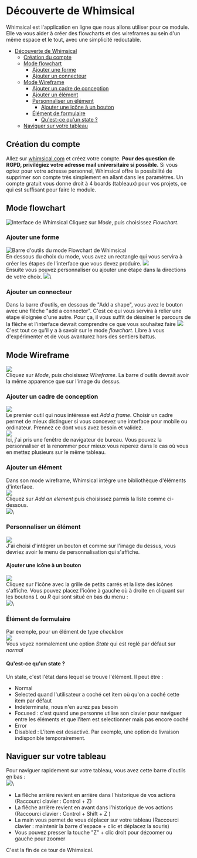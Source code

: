 # Découverte de Whimsical
Whimsical est l'application en ligne que nous allons utiliser pour ce module. Elle va vous aider à créer des flowcharts et des wireframes au sein d'un même espace et le tout, avec une simplicité redoutable.

- [Découverte de Whimsical](#découverte-de-whimsical)
  - [Création du compte](#création-du-compte)
  - [Mode flowchart](#mode-flowchart)
    - [Ajouter une forme](#ajouter-une-forme)
    - [Ajouter un connecteur](#ajouter-un-connecteur)
  - [Mode Wireframe](#mode-wireframe)
    - [Ajouter un cadre de conception](#ajouter-un-cadre-de-conception)
    - [Ajouter un élément](#ajouter-un-élément)
    - [Personnaliser un élément](#personnaliser-un-élément)
      - [Ajouter une icône à un bouton](#ajouter-une-icône-à-un-bouton)
    - [Élément de formulaire](#élément-de-formulaire)
      - [Qu'est-ce qu'un state ?](#quest-ce-quun-state)
  - [Naviguer sur votre tableau](#naviguer-sur-votre-tableau)

## Création du compte
Allez sur [whimsical.com](https://whimsical.com) et créez votre compte. **Pour des question de RGPD, privilégiez votre adresse mail universitaire si possible.** Si vous optez pour votre adresse personnel, Whimsical offre la possibilité de supprimer son compte très simplement en allant dans les paramètres.
Un compte gratuit vous donne droit à 4 boards (tableaux) pour vos projets, ce qui est suffisant pour faire le module.

## Mode flowchart
![Interface de Whimsical](./01.png)
Cliquez sur *Mode*, puis choisissez *Flowchart*.
### Ajouter une forme
![Barre d'outils du mode Flowchart de Whimsical](./02.png)\
En dessous du choix du mode, vous avez un rectangle qui vous servira à créer les étapes de l'interface que vous devez produire.
![](./03.png)\
Ensuite vous pouvez personnaliser ou ajouter une étape dans la directions de votre choix.
![](./04.png)\
### Ajouter un connecteur
Dans la barre d'outils, en dessous de "Add a shape", vous avez le bouton avec une flêche "add a connector". C'est ce qui vous servira à relier une étape éloignée d'une autre. Pour ça, il vous suffit de déssiner le parcours de la flêche et l'interface devrait comprendre ce que vous souhaitez faire
![](./05.png)\
C'est tout ce qu'il y a à savoir sur le mode *flowchart*. Libre à vous d'expérimenter et de vous avanturez hors des sentiers battus.

## Mode Wireframe
![](./06.png)\
Cliquez sur *Mode*, puis choisissez *Wireframe*. La barre d'outils devrait avoir la même apparence que sur l'image du dessus.
### Ajouter un cadre de conception
![](./07.png)\
Le premier outil qui nous intéresse est *Add a frame*. Choisir un cadre permet de mieux distinguer si vous concevez une interface pour mobile ou ordinateur. Prennez ce dont vous avez besoin et validez.\
![](./08.png)\
Ici, j'ai pris une fenêtre de navigateur de bureau. Vous pouvez la personnaliser et la renommer pour mieux vous reperez dans le cas où vous en mettez plusieurs sur le même tableau.
### Ajouter un élément
Dans son mode wireframe, Whimsical intègre une bibliothèque d'éléments d'interface.\
![](./09.png)\
Cliquez sur *Add an element* puis choisissez parmis la liste comme ci-dessous.\
![](./10.png)\
### Personnaliser un élément
![](./11.png)\
J'ai choisi d'intégrer un bouton et comme sur l'image du dessus, vous devriez avoir le menu de personnalisation qui s'affiche.
#### Ajouter une icône à un bouton
![](./12.png)\
Cliquez sur l'icône avec la grille de petits carrés et la liste des icônes s'affiche. Vous pouvez placez l'icône à gauche où à droite en cliquant sur les boutons *L* ou *R* qui sont situé en bas du menu :\
![](./13.png)\
### Élément de formulaire
Par exemple, pour un élément de type *checkbox*\
![](./14.png)\
Vous voyez normalement une option *State* qui est reglé par défaut sur *normal*
#### Qu'est-ce qu'un state ?
Un state, c'est l'état dans lequel se trouve l'élément. Il peut être :
- Normal
- Selected quand l'utilisateur a coché cet item où qu'on a coché cette item par défaut
- Indeterminate, nous n'en aurez pas besoin
- Focused : c'est quand une personne utilise son clavier pour naviguer entre les éléments et que l'item est selectionner mais pas encore coché
- Error
- Disabled : L'item est desactivé. Par exemple, une option de livraison indisponible temporairement.

## Naviguer sur votre tableau
Pour naviguer rapidement sur votre tableau, vous avez cette barre d'outils en bas :\
![](./15.png)\
- La flêche arrière revient en arrière dans l'historique de vos actions (Raccourci clavier : Control + Z)
- La flêche arrière revient en avant dans l'historique de vos actions (Raccourci clavier : Control + Shift + Z )
- La main vous permet de vous déplacer sur votre tableau (Raccourci clavier : maintenir la barre d'espace + clic et déplacez la souris)
- Vous pouvez presser la touche "Z" + clic droit pour dézoomer ou gauche pour zoomer

C'est la fin de ce tour de Whimsical.
